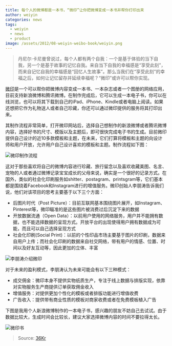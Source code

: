 ```yaml
---
title: 每个人的微博都是一本书，“微印”让你把微博变成一本书并帮你打印出来
author: weiyin
categories: news
tags:
  - weiyin
  - news
  - product
image: /assets/2012/08-weiyin-weibo-book/weiyin.png
---
```


> 丹尼尔·卡尼曼曾说过，每个人都有两个自我：一个是基于体验的当下自我，另一个是基于故事的记忆自我。来自当下自我的幸福感是“享受此刻”，而来自记忆自我的幸福感是“回忆人生故事”。那么当我们在“享受此刻”的幸福之后，如何让记忆留存并延续幸福呢？“微印”或许可以帮你实现。

[微印](http://www.weiyin.cc)是一个可以帮你把微博内容变成一本书、一本杂志或者一个图册的网络应用，目前支持新浪微博和腾讯微博。在制作完成后，它可以生成一本电子书，你可以在线浏览，也可以将其下载到自己的iPad、iPhone、Kindle或者电脑上阅读。如果还想把它作为礼物送人或者自己珍藏，你还可以通过微印提供的服务将其打印出来。

其制作流程非常简单，打开微印网站后，选择自己想制作的新浪微博或者腾讯微博内容，选择好书的尺寸、模版以及主题后，即可很快完成电子书的生成。目前微印提供自己设计的近10多款模板和主题，在未来，它们打算将模板和主题的向设计师和用户开放，允许用户自己设计喜欢的模板和主题。制作流程如下图：

![微印制作流程](/assets/2012/08-weiyin-weibo-book/ui.png)

这对于那些喜欢将自己的微博内容进行珍藏、旅行留念以及喜欢收藏美图、名言、宠物的人或者通过微博记录宝宝成长的父母来说，确实是一个很好的记录方式。在国外，类似的社会化印刷服务如shitter、postagram、printsgram等，它们基本都是围绕着Facebook和Instagram进行的增值服务。微印创始人李朋涛告诉我们说，他们对该项目的思考主要基于以下三个方面：

- 后图片时代（Post Picture）：目前互联网基本围绕图片展开，如Instagram、Pinterest等，微印瞄准的是这些图片被消费过后沉淀下来的数据
- 开放数据流通（Open Data）：以前用户使用的网络服务，用户并不能拥有数据，也不能选择数据的呈现方式。开放平台的出现使得用户拥有数据成为可能，而且可以自己选择呈现方式
- 社会化印刷(Social Print)：以前的个性印品市场主要基于图片的印刷，数据来自用户上传；而社会化印刷的数据来自社交网络，带有用户的情感、位置、时间以及好友互动等，因此更加的立体、丰富

![李朋涛介绍微印](/assets/2012/08-weiyin-weibo-book/presentation.jpg)

对于未来的盈利模式，李朋涛认为未来可能会有以下三种模式：

- 成交佣金：微印本身不提供实物纸质生产，专注于线上数据与排版实现，依靠对实物服务生产商提供订单获取佣金收入
- 增值服务：对提供更加个性化的模板或者排版功能进行增值收费
- 广告收入：提供带有商业性质的模板对商家收费或者在免费模板植入广告

下图是我用个人新浪微博制作的一本电子书，感兴趣的朋友不妨自己去试试。由于数据比较大，生成时间会比较长，建议大家选择微博内容的时间不要拉得太长。

![微印书](/assets/2012/08-weiyin-weibo-book/book.png)

> Source: [36Kr](https://36kr.com/p/1640820473857)

